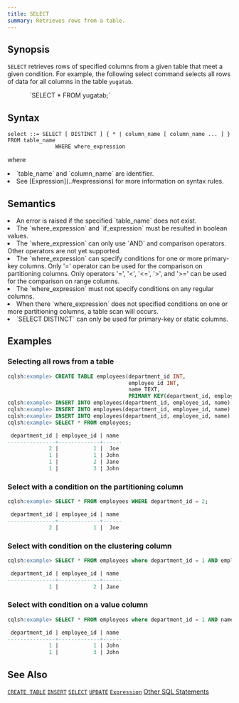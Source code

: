 ```yaml
---
title: SELECT
summary: Retrieves rows from a table.
---
```

<style>
table {
  float: left;
}
#psyn {
  text-indent: 50px;
}
#ptodo {
  color: red
}
</style>

## Synopsis
`SELECT` retrieves rows of specified columns from a given table that meet a given condition. For example, the following select command selects all rows of data for all columns in the table `yugatab`.
<p id=psyn>`SELECT * FROM yugatab;`</p>

## Syntax
```
select ::= SELECT [ DISTINCT ] { * | column_name [ column_name ... ] } FROM table_name
               WHERE where_expression
```
where
  <li>`table_name` and `column_name` are identifier.</li>
  <li>See [Expression](..#expressions) for more information on syntax rules.</li>

## Semantics
<li>An error is raised if the specified `table_name` does not exist.</li>
<li>The `where_expression` and `if_expression` must be resulted in boolean values.</li>
<li>The `where_expression` can only use `AND` and comparison operators. Other operators are not yet supported.</li>
<li>The `where_expression` can specify conditions for one or more primary-key columns. Only '=' operator can be used for the comparison on partitioning columns. Only operators '=', '<', '<=', '>', and '>=' can be used for the comparison on range columns.</li>
<li>The `where_expression` must not specify conditions on any regular columns.</li>
<li>When there `where_expression` does not specified conditions on one or more partitioning columns, a table scan will occurs.</li>
<li> `SELECT DISTINCT` can only be used for primary-key or static columns.</li>

## Examples
### Selecting all rows from a table

``` sql
cqlsh:example> CREATE TABLE employees(department_id INT, 
                                      employee_id INT, 
                                      name TEXT, 
                                      PRIMARY KEY(department_id, employee_id));
cqlsh:example> INSERT INTO employees(department_id, employee_id, name) values (1, 1, 'John');
cqlsh:example> INSERT INTO employees(department_id, employee_id, name) values (1, 2, 'Jane');
cqlsh:example> INSERT INTO employees(department_id, employee_id, name) values (2, 1, 'Joe');
cqlsh:example> SELECT * FROM employees;

 department_id | employee_id | name
---------------+-------------+------
             2 |           1 |  Joe
             1 |           1 | John
             1 |           2 | Jane
             1 |           3 | John
```


### Select with a condition on the partitioning column

``` sql
cqlsh:example> SELECT * FROM employees WHERE department_id = 2;

 department_id | employee_id | name
---------------+-------------+------
             2 |           1 |  Joe
```

### Select with condition on the clustering column

``` sql
cqlsh:example> SELECT * FROM employees where department_id = 1 AND employee_id = 2;

 department_id | employee_id | name
---------------+-------------+------
             1 |           2 | Jane
```

### Select with condition on a value column

``` sql
cqlsh:example> SELECT * FROM employees where department_id = 1 AND name = 'John';

 department_id | employee_id | name
---------------+-------------+------
             1 |           1 | John
             1 |           3 | John
```

## See Also

[`CREATE TABLE`](../ddl_create_table)
[`INSERT`](../dml_insert)
[`SELECT`](../dml_select)
[`UPDATE`](../dml_update)
[`Expression`](..#expressions)
[Other SQL Statements](..)

